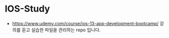 # IOS-Study
- https://www.udemy.com/course/ios-13-app-development-bootcamp/ 강의를 듣고 실습한 파일을 관리하는 repo 입니다.
